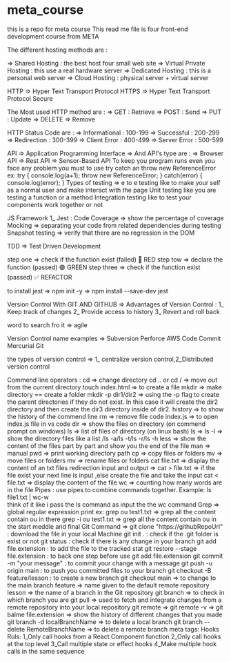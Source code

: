 # meta_course
this is a repo for meta course
This read me file is four front-end development course from META

The different hosting methods are :

=> Shared Hosting : the best host four small web site
=> Virtual Private Hosting : this use a real hardware server
=> Dedicated Hosting : this is a personal web server
=> Cloud Hosting : physical server + virtual server

HTTP => Hyper Text Transport Protocol
HTTPS => Hyper Text Transport Protocol Secure

The Most used HTTP method are : 
=> GET : Retrieve
=> POST : Send
=> PUT : Update
=> DELETE => Remove

HTTP Status Code are :
=> Informational : 100-199
=> Successful : 200-299
=> Redirection : 300-399
=> Client Error : 400-499
=> Server Error : 500-599

API => Application Programming Interface
=> And API's type are :
=> Browser API
=> Rest API
=> Sensor-Based API
To keep you program runs even you face any problem you must to use try catch an throw new ReferenceError
ex: 
try {
    console.log(a+1);
    throw new ReferenceError;
} catch(error) {
    console.log(error);
}
Types of testing =>
e to e testing like to make your self as a normal user and make interact with the page
Unit testing like you are testing a function or a method
Integration testing like to test your components work together or not

JS Framework
1\_ Jest :
Code Coverage => show the percentage of coverage
Mocking => separating your code from related dependencies during testing
Snapshot testing => verify that there are no regression in the DOM

TDD => Test Driven Development

step one => check if the function exist (failed) 🔴 RED
step tow => declare the function (passed) 🟢 GREEN
step three => check if the function exist (passed) ✅ REFACTOR

to install jest => npm init -y
=> npm install --save-dev jest


Version Control With GIT AND GITHUB =>
Advantages of Version Control :
1\_ Keep track of changes
2\_ Provide access to history
3\_ Revert and roll back

word to search fro it => agile

Version Control name examples =>
Subversion
Perforce
AWS Code Commit
Mercurial
Git

the types of version control => 1\_ centralize version control,2\_Distributed version control

Commend line operators : 
cd => change directory
cd .. or cd / => move out from the current directory
touch index.html => to create a file
mkdir => make directory == create a folder
mkdir -p dir1/dir2 => using the -p flag to create the parent directories if they do not exist. In this case it will create the dir2 directory and then create the dir3 directory inside of dir2.
history => to show the history of the commend line
rm => remove file
code index.js => to open index.js file in vs code
dir => show the files on directory (on commend prompt on windows)
ls => list of files of directory (on linux bash)
ls => ls -l => show the directory files like a list /ls -a/ls -t/ls -r/ls -h
less => show the content of the files part by part and show you the end of the file
man => manual
pwd => print working directory path
cp => copy files or folders 
mv => move files or folders
mv => rename files or folders 
cat file.txt => display the content of an txt files
redirection input and output =>
cat > file.txt => if the file exist your next line is input ,else create the file and take the input
cat < file.txt => display the content of the file
wc => counting how many words are in the file
Pipes :
use pipes to combine commands together. Example: ls file1.txt | wc-w  
think of it like i pass the ls command as input the the wc command
Grep => global regular expression print
ex:
grep ou test1.txt => grep all the content contain ou in there
grep -i ou test1.txt => grep all the content contain ou in the start meddle and final
Git Command =>
git clone "https://githubRepoUrl" : download the file in your local Machine
git init . : check if the .git folder is exist or not
git status : check if there is any change in your branch
git add file.extension : to add the file to the tracked stat
git restore --stage file.extension : to back one step before use git add file.extension
git commit -m "your message" : to commit your change with a message
git push -u origin main : to push you committed files to your branch
git checkout -B feature/lesson : to create a new branch
git checkout main => to change to the main branch
feature => name given to the default remote repository
lesson => the name of a branch in the Git repository
git branch => to check in which branch you are
git pull =>  used to fetch and integrate changes from a remote repository into your local repository
git remote =>
git remote -v =>
git balme file.extension => show the history of different changes that you made
git branch -d localBranchName => to delete a local branch
git branch --delete RemoteBranchName => to delete a remote branch
meta tags:
<meta property="og:title" content="menu" />
Hooks Ruls:
1\_Only call hooks from a React Component function 
2\_Only call hooks at the top level
3\_Call multiple state or effect hooks 
4\_Make multiple hook calls in the same sequence 